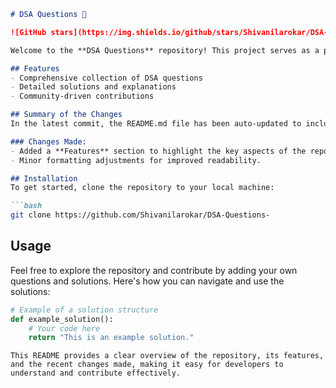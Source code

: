 ```markdown
# DSA Questions 🚀

![GitHub stars](https://img.shields.io/github/stars/Shivanilarokar/DSA-Questions-?style=social) ![Forks](https://img.shields.io/github/forks/Shivanilarokar/DSA-Questions-?style=social)

Welcome to the **DSA Questions** repository! This project serves as a platform for developers and learners to practice and enhance their skills in Data Structures and Algorithms (DSA). This repository is designed to help you improve your understanding of various data structures and algorithms through a collection of questions and solutions.

## Features
- Comprehensive collection of DSA questions
- Detailed solutions and explanations
- Community-driven contributions

## Summary of the Changes
In the latest commit, the README.md file has been auto-updated to include a new section outlining the features of the repository. This addition enhances the clarity and appeal of the project for potential contributors and users.

### Changes Made:
- Added a **Features** section to highlight the key aspects of the repository.
- Minor formatting adjustments for improved readability.

## Installation
To get started, clone the repository to your local machine:

```bash
git clone https://github.com/Shivanilarokar/DSA-Questions-
```

## Usage
Feel free to explore the repository and contribute by adding your own questions and solutions. Here's how you can navigate and use the solutions:

```python
# Example of a solution structure
def example_solution():
    # Your code here
    return "This is an example solution."
```
```
This README provides a clear overview of the repository, its features, and the recent changes made, making it easy for developers to understand and contribute effectively.